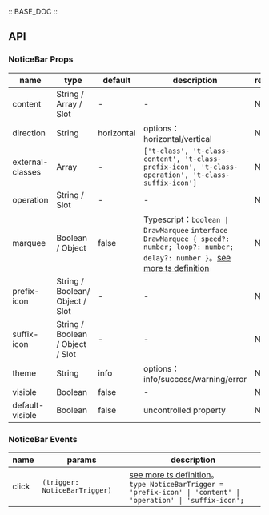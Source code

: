 :: BASE_DOC ::

## API

### NoticeBar Props

 name             | type                             | default    | description                                                                                                                                                                                                                | required 
------------------|----------------------------------|------------|----------------------------------------------------------------------------------------------------------------------------------------------------------------------------------------------------------------------------|----------
 content          | String / Array / Slot            | -          | \-                                                                                                                                                                                                                         | N        
 direction        | String                           | horizontal | options：horizontal/vertical                                                                                                                                                                                                | N        
 external-classes | Array                            | -          | `['t-class', 't-class-content', 't-class-prefix-icon', 't-class-operation', 't-class-suffix-icon']`                                                                                                                        | N        
 operation        | String / Slot                    | -          | \-                                                                                                                                                                                                                         | N        
 marquee          | Boolean / Object                 | false      | Typescript：`boolean \| DrawMarquee` `interface DrawMarquee { speed?: number; loop?: number; delay?: number }`。[see more ts definition](https://github.com/Tencent/tdesign-miniprogram/tree/develop/src/notice-bar/type.ts) | N        
 prefix-icon      | String / Boolean/ Object / Slot  | -          | \-                                                                                                                                                                                                                         | N        
 suffix-icon      | String / Boolean / Object / Slot | -          | \-                                                                                                                                                                                                                         | N        
 theme            | String                           | info       | options：info/success/warning/error                                                                                                                                                                                         | N        
 visible          | Boolean                          | false      | \-                                                                                                                                                                                                                         | N        
 default-visible  | Boolean                          | false      | uncontrolled property                                                                                                                                                                                                      | N        

### NoticeBar Events

 name  | params                        | description                                                                                                                                                                                                  
-------|-------------------------------|--------------------------------------------------------------------------------------------------------------------------------------------------------------------------------------------------------------
 click | `(trigger: NoticeBarTrigger)` | [see more ts definition](https://github.com/Tencent/tdesign-miniprogram/tree/develop/src/notice-bar/type.ts)。<br/>`type NoticeBarTrigger = 'prefix-icon' \| 'content' \| 'operation' \| 'suffix-icon';`<br/> 
